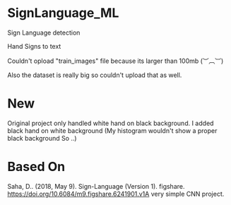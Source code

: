 # SignLanguage_ML

Sign Language detection

Hand Signs to text

Couldn't opload "train_images" file because its larger than 100mb (︶︹︺)

Also the dataset is really big so couldn't upload that as well.

# New

Original project only handled white hand on black background. I added black hand on white background (My histogram wouldn't show a proper black background So ..)

# Based On
Saha, D.. (2018, May 9). Sign-Language (Version 1). figshare. https://doi.org/10.6084/m9.figshare.6241901.v1A very simple CNN project.
